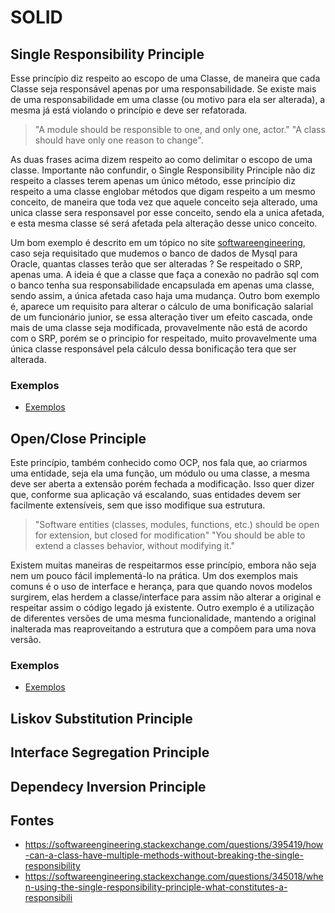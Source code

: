 # SOLID

## Single Responsibility Principle
Esse princípio diz respeito ao escopo de uma Classe, de maneira que cada Classe seja responsável apenas por uma responsabilidade. Se existe mais de uma responsabilidade em uma classe (ou motivo para ela ser alterada), a mesma já está violando o princípio e deve ser refatorada.


>"A module should be responsible to one, and only one, actor."
>"A class should have only one reason to change".


As duas frases acima dizem respeito ao como delimitar o escopo de uma classe. Importante não confundir, o Single Responsibility Principle não diz respeito a classes terem apenas um único método, esse princípio diz respeito a uma classe englobar métodos que digam respeito a um mesmo conceito, de maneira que toda vez que aquele conceito seja alterado, uma unica classe sera responsavel por esse conceito, sendo ela a unica afetada, e esta mesma classe sé será afetada pela alteração desse unico conceito.

Um bom exemplo é descrito em um tópico no site [softwareengineering](https://softwareengineering.stackexchange.com/questions/345018/when-using-the-single-responsibility-principle-what-constitutes-a-responsibili), caso seja requisitado que mudemos o banco de dados de Mysql para Oracle, quantas classes terão que ser alteradas ? Se respeitado o SRP, apenas uma. A ideia é que a classe que faça a conexão no padrão sql com o banco tenha sua responsabilidade encapsulada em apenas uma classe, sendo assim, a única afetada caso haja uma mudança. Outro bom exemplo é, aparece um requisito para alterar o cálculo de uma bonificação salarial de um funcionário junior, se essa alteração tiver um efeito cascada, onde mais de uma classe seja modificada, provavelmente não está de acordo com o SRP, porém se o principio for respeitado, muito provavelmente uma única classe responsável pela cálculo dessa bonificação tera que ser alterada.

### Exemplos
- [Exemplos](./SRP/README.md)

## Open/Close Principle

Este princípio, também conhecido como OCP, nos fala que, ao criarmos uma entidade, seja ela uma função, um módulo ou uma classe, a mesma deve ser aberta a extensão porém fechada a modificação. Isso quer dizer que, conforme sua aplicação vá escalando, suas entidades devem ser facilmente extensíveis, sem que isso modifique sua estrutura.

>"Software entities (classes, modules, functions, etc.) should be open for extension, but closed for modification"
>"You should be able to extend a classes behavior, without modifying it."

Existem muitas maneiras de respeitarmos esse princípio, embora não seja nem um pouco fácil implementá-lo na prática. Um dos exemplos mais comuns é o uso de interface e herança, para que quando novos modelos surgirem, elas herdem a classe/interface para assim não alterar a original e respeitar assim o código legado já existente. Outro exemplo é a utilização de diferentes versões de uma mesma funcionalidade, mantendo a original inalterada mas reaproveitando a estrutura que a compõem para uma nova versão. 

### Exemplos
- [Exemplos](./OCP/README.md)

## Liskov Substitution Principle

## Interface Segregation Principle

## Dependecy Inversion Principle

## Fontes
- https://softwareengineering.stackexchange.com/questions/395419/how-can-a-class-have-multiple-methods-without-breaking-the-single-responsibility
- https://softwareengineering.stackexchange.com/questions/345018/when-using-the-single-responsibility-principle-what-constitutes-a-responsibili